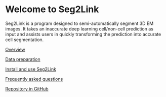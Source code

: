 # Welcome to Seg2Link

Seg2Link is a program designed to semi-automatically segment 3D EM images. 
It takes an inaccurate deep learning cell/non-cell prediction as input 
and assists users in quickly transforming the prediction into accurate cell segmentation.

[Overview](./overview.md)

[Data preparation](./seg2link-unet2d.md)

[Install and use Seg2Link](./quick_start.md)

[Frequently asked questions](./FAQ.md)

[Repository in GitHub](https://github.com/WenChentao/Seg2Link)